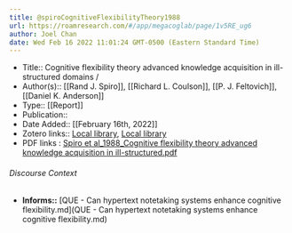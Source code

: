 ```yaml
---
title: @spiroCognitiveFlexibilityTheory1988
url: https://roamresearch.com/#/app/megacoglab/page/1v5RE_ug6
author: Joel Chan
date: Wed Feb 16 2022 11:01:24 GMT-0500 (Eastern Standard Time)
---
```


- Title:: Cognitive flexibility theory advanced knowledge acquisition in ill-structured domains /
- Author(s):: [[Rand J. Spiro]], [[Richard L. Coulson]], [[P. J. Feltovich]], [[Daniel K. Anderson]]
- Type:: [[Report]]
- Publication::
- Date Added:: [[February 16th, 2022]]
- Zotero links:: [Local library](zotero://select/groups/2451508/items/L9Q38I8H), [Local library](https://www.zotero.org/groups/2451508/items/L9Q38I8H)
- PDF links : [Spiro et al_1988_Cognitive flexibility theory advanced knowledge acquisition in ill-structured.pdf](zotero://open-pdf/groups/2451508/items/NHPU78GJ)

###### Discourse Context

- **Informs::** [QUE - Can hypertext notetaking systems enhance cognitive flexibility.md](QUE - Can hypertext notetaking systems enhance cognitive flexibility.md)

